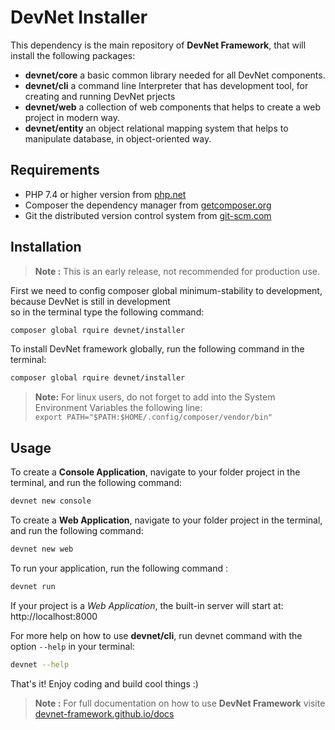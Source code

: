 # DevNet Installer
This dependency is the main repository of **DevNet Framework**, that will install the following packages:
- **devnet/core**  a basic common library needed for all DevNet components.
- **devnet/cli**  a command line Interpreter that has development tool, for creating and running DevNet prjects
- **devnet/web**  a collection of web components that helps to create a web project in modern way.
- **devnet/entity**  an object relational mapping system that helps to manipulate database, in object-oriented way.

## Requirements
- PHP 7.4 or higher version from [php.net](https://www.php.net/)
- Composer the dependency manager from [getcomposer.org](https://getcomposer.org/)
- Git the distributed version control system from [git-scm.com](https://git-scm.com/)

## Installation
> **Note :** This is an early release, not recommended for production use.

First we need to config composer global minimum-stability to development, because DevNet is still in development  
so in the terminal type the following command:
```bash
composer global rquire devnet/installer
```

To install DevNet framework globally, run the following command in the terminal:
```bash
composer global rquire devnet/installer
```
>**Note:** For linux users, do not forget to add into the System Environment Variables the following line:  
`export PATH="$PATH:$HOME/.config/composer/vendor/bin"`

## Usage
To create a **Console Application**, navigate to your folder project in the terminal, and run the following command:
```bash
devnet new console
```

To create a **Web Application**, navigate to your folder project in the terminal, and run the following command:
```bash
devnet new web
```

To run your application, run the following command :
```bash
devnet run
```

If your project is a *Web Application*, the built-in server will start at: http://localhost:8000  
  
For more help on how to use **devnet/cli**, run devnet command with the option ```--help``` in your terminal:
```bash
devnet --help
```

That's it! Enjoy coding and build cool things :)
>**Note :** For full documentation on how to use **DevNet Framework** visite [devnet-framework.github.io/docs](https://devnet-framework.github.io/docs)
